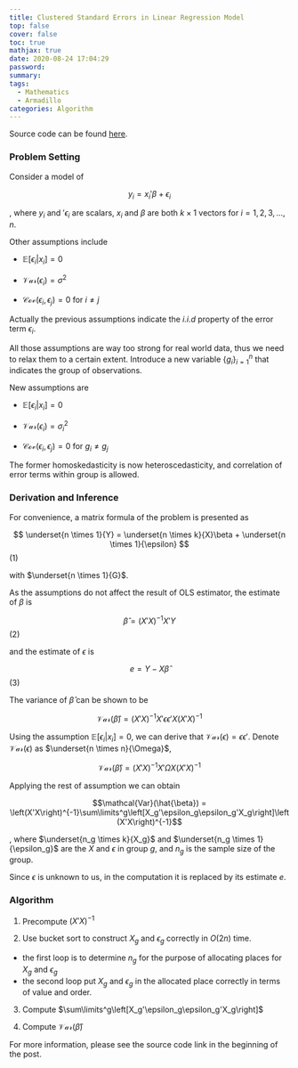 ```yaml
---
title: Clustered Standard Errors in Linear Regression Model
top: false
cover: false
toc: true
mathjax: true
date: 2020-08-24 17:04:29
password:
summary:
tags:
  - Mathematics
  - Armadillo
categories: Algorithm
---
```



Source code can be found [here](https://github.com/yuhenghuang/Rcpp/blob/master/ClusteredSE.cpp).


### Problem Setting

Consider a model of

$$ y_i = x_i'\beta + \epsilon_i $$

, where $y_i$ and $'\epsilon_i$ are scalars, $x_i$ and $\beta$ are both $k\times1$ vectors for $i = 1, 2, 3, ..., n$.

Other assumptions include

* $\mathbb{E}\left[\epsilon_i | x_i\right] = 0$

* $\mathcal{Var}\left(\epsilon_i\right) = \sigma^2$

* $\mathcal{Cov}\left(\epsilon_i, \epsilon_j\right) = 0$ for $i \neq j$

Actually the previous assumptions indicate the *i.i.d* property of the error term $\epsilon_i$.

All those assumptions are way too strong for real world data, thus we need to relax them to a certain extent. Introduce a new variable $\{g_i\}^n_{i=1}$ that indicates the group of observations.

New assumptions are

* $\mathbb{E}\left[\epsilon_i | x_i\right] = 0$

* $\mathcal{Var}\left(\epsilon_i\right) = \sigma_i^2$

* $\mathcal{Cov}\left(\epsilon_i, \epsilon_j\right) = 0$ for $g_i \neq g_j$

The former homoskedasticity is now heteroscedasticity, and correlation of error terms within group is allowed.

### Derivation and Inference

For convenience, a matrix formula of the problem is presented as 

$$ \underset{n \times 1}{Y} = \underset{n \times k}{X}\beta + \underset{n \times 1}{\epsilon} $$ (1)

with $\underset{n \times 1}{G}$.


As the assumptions do not affect the result of OLS estimator, the estimate of $\beta$ is

$$\hat{\beta} = (X'X)^{-1}X'Y$$ (2)

and the estimate of $\epsilon$ is

$$e = Y - X\hat{\beta}$$ (3)

The variance of $\hat{\beta}$ can be shown to be

$$\mathcal{Var}(\hat{\beta}) = (X'X)^{-1}X'\epsilon \epsilon' X(X'X)^{-1}$$

Using the assumption $\mathbb{E}\left[\epsilon_i | x_i\right] = 0$, we can derive that $\mathcal{Var}(\epsilon) = \epsilon \epsilon'$. Denote $\mathcal{Var}(\epsilon)$ as $\underset{n \times n}{\Omega}$,

$$\mathcal{Var}(\hat{\beta}) = (X'X)^{-1}X' \Omega X(X'X)^{-1}$$

Applying the rest of assumption we can obtain

$$\mathcal{Var}(\hat{\beta}) = \left(X'X\right)^{-1}\sum\limits^g\left[X_g'\epsilon_g\epsilon_g'X_g\right]\left(X'X\right)^{-1}$$

, where $\underset{n_g \times k}{X_g}$ and $\underset{n_g \times 1}{\epsilon_g}$ are the $X$ and $\epsilon$ in group $g$, and $n_g$ is the sample size of the group.

Since $\epsilon$ is unknown to us, in the computation it is replaced by its estimate $e$.


### Algorithm

1. Precompute $(X'X)^{-1}$

2. Use bucket sort to construct $X_g$ and $\epsilon_g$ correctly in $O(2n)$ time.

  * the first loop is to determine $n_g$ for the purpose of allocating places for $X_g$ and $\epsilon_g$
  * the second loop put $X_g$ and $\epsilon_g$ in the allocated place correctly in terms of value and order.

3. Compute $\sum\limits^g\left[X_g'\epsilon_g\epsilon_g'X_g\right]$

4. Compute $\mathcal{Var}(\hat{\beta})$


For more information, please see the source code link in the beginning of the post.